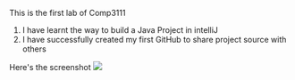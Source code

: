 This is the first lab of Comp3111

1. I have learnt the way to build a Java Project in intelliJ
2. I have successfully created my first GitHub to share project source with others
 
Here's the screenshot
<img src="/Users/chunyiusze/Desktop/螢幕截圖 2024-02-18 下午5.25.42.png"/>